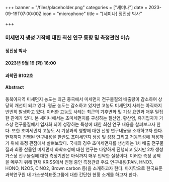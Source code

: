 +++
banner = "/files/placeholder.png"
categories = ["세미나"]
date = 2023-09-19T07:00:00Z
icon = "microphone"
title = "[세미나] 정진상 박사"

+++
### 미세먼지 생성 기작에 대한 최신 연구 동향 및 측정관련 이슈

#### 정진상 박사

#### 2023년 9월 19 (화) 16:00

#### 과학관 B102호

#### Abstract
동북아지역 미세먼지 농도는 최근 중국에서 미세먼지 전구물질의 배출량이 감소하여 상당히 개선이 되고 있다. 평균 농도는 감소하고 있지만 고농도 미세먼지 사례는 아직까지 빈번히 발생하고 있다. 이러한 고농도 사례는 최근의 기후변화 및 기상 요인과 매우 밀접한 관계가 있다. 본 세미나에서는 초미세먼지를 구성하는 질산염, 황산염, 유기입자가 가스상 전구물질에서 입자화 되어 성장하는 특성에 대한 최신 연구 내용을 살펴보고자 한다. 또한 초미세먼지 고농도 시 기상과의 영향에 대한 선행 연구내용을 소개하고자 한다. 현재까지 진행된 연구내용을 한반도 초미세먼지 생성 및 성장 그리고 거동특성에 적용하기 위해 측정 관점에서 살펴보았다. 국내의 경우 초미세먼지를 생성하는 1차 배출 전구물질과 최종 산물인 미세먼지 화학조성에 대한 연구는 다양하게 진행되고 있지만 2차 생성 가스상 전구물질에 대한 측정기반은 아직까지 매우 빈약한 실정이다. 이러한 측정 공백을 메우기 위해 현재 KRISS에서 진행 중인 측정관련 주요 연구내용(PAN, HNO3, HONO, N2O5, ClNO2, Brown carbon 등)을 소개하고자 한다. 마지막으로 한국표준과학연구원 내 가스분석표준그룹에 대한 간단한 현황 소개를 하고자 한다.
